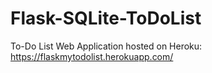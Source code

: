 # Flask-SQLite-ToDoList
To-Do List Web Application hosted on Heroku: https://flaskmytodolist.herokuapp.com/
